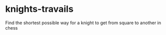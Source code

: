 # knights-travails
Find the shortest possible way for a knight to get from square to another in chess
